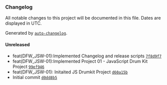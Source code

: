 ### Changelog

All notable changes to this project will be documented in this file. Dates are displayed in UTC.

Generated by [`auto-changelog`](https://github.com/CookPete/auto-changelog).

#### Unreleased

- feat(DFW_JSW-01):Implemented Changelog and release scripts [`7f8d9f7`](https://github.com/sathiranipun/frontenddevroadmap/commit/7f8d9f77c331f945cb3e6d5a462ea5f7e12b8098)
- feat(DFW_JSW-01):Implemented Project 01 - JavaScript Drum Kit Project [`99ef946`](https://github.com/sathiranipun/frontenddevroadmap/commit/99ef946118e923947ccf9cf6ebc5853ae2c0258c)
- feat(DFW_JSW-01): Initaited JS Drumkit Project [`d60a15b`](https://github.com/sathiranipun/frontenddevroadmap/commit/d60a15b944653095eae768d93df4eecf7e750b4c)
- Initial commit [`d0dd8b5`](https://github.com/sathiranipun/frontenddevroadmap/commit/d0dd8b58abb102ef8e34203d4e14d0e4142309cd)
